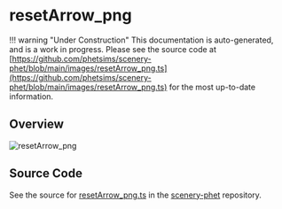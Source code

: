 # resetArrow_png

!!! warning "Under Construction"
    This documentation is auto-generated, and is a work in progress. Please see the source code at
    [https://github.com/phetsims/scenery-phet/blob/main/images/resetArrow_png.ts](https://github.com/phetsims/scenery-phet/blob/main/images/resetArrow_png.ts) for the most up-to-date information.

## Overview



<img id="doc-image" alt="resetArrow_png">
<script type="module">
import { resetArrow_png } from '/lib/scenerystack.esm.min.js';

if ( resetArrow_png instanceof HTMLImageElement ) {
  document.querySelector( '#doc-image' ).src = resetArrow_png.src;
}
else if ( Array.isArray( resetArrow_png ) ) {
  document.querySelector( '#doc-image' ).src = resetArrow_png[ 0 ].url;
}
</script>




## Source Code

See the source for [resetArrow_png.ts](https://github.com/phetsims/scenery-phet/blob/main/images/resetArrow_png.ts) in the [scenery-phet](https://github.com/phetsims/scenery-phet) repository.
